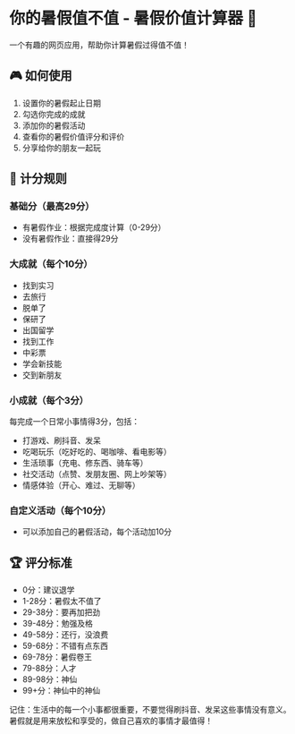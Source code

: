# 你的暑假值不值 - 暑假价值计算器 🎯

一个有趣的网页应用，帮助你计算暑假过得值不值！

## 🎮 如何使用

1. 设置你的暑假起止日期
2. 勾选你完成的成就
3. 添加你的暑假活动
4. 查看你的暑假价值评分和评价
5. 分享给你的朋友一起玩

## 💯 计分规则

### 基础分（最高29分）
- 有暑假作业：根据完成度计算（0-29分）
- 没有暑假作业：直接得29分

### 大成就（每个10分）
- 找到实习
- 去旅行
- 脱单了
- 保研了
- 出国留学
- 找到工作
- 中彩票
- 学会新技能
- 交到新朋友

### 小成就（每个3分）
每完成一个日常小事情得3分，包括：
- 打游戏、刷抖音、发呆
- 吃喝玩乐（吃好吃的、喝咖啡、看电影等）
- 生活琐事（充电、修东西、骑车等）
- 社交活动（点赞、发朋友圈、网上吵架等）
- 情感体验（开心、难过、无聊等）

### 自定义活动（每个10分）
- 可以添加自己的暑假活动，每个活动加10分

## 🏆 评分标准

- 0分：建议退学
- 1-28分：暑假太不值了
- 29-38分：要再加把劲
- 39-48分：勉强及格
- 49-58分：还行，没浪费
- 59-68分：不错有点东西
- 69-78分：暑假卷王
- 79-88分：人才
- 89-98分：神仙
- 99+分：神仙中的神仙

记住：生活中的每一个小事都很重要，不要觉得刷抖音、发呆这些事情没有意义。暑假就是用来放松和享受的，做自己喜欢的事情才最值得！ 